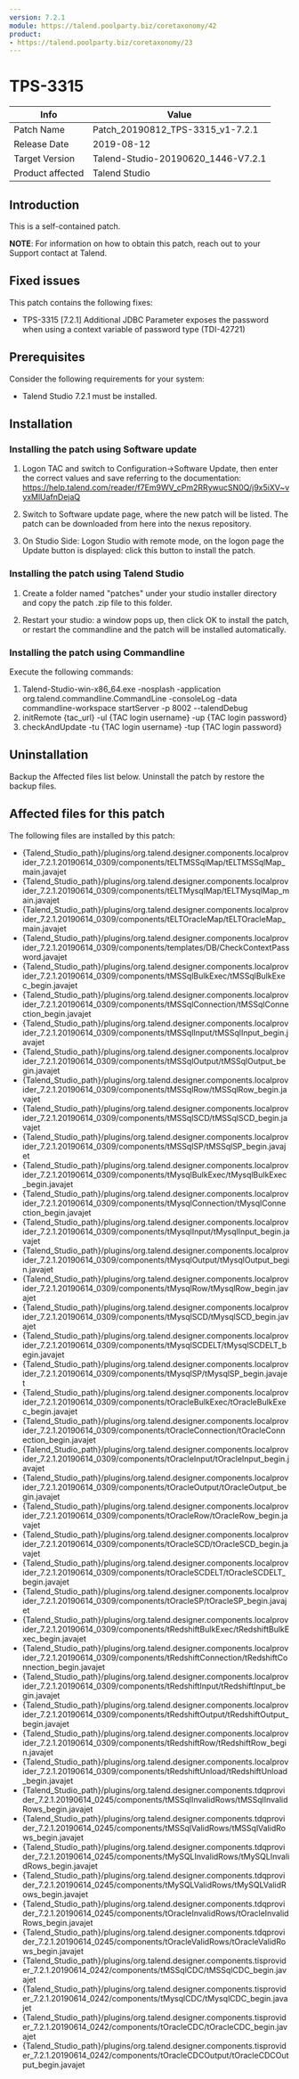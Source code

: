 ```yaml
---
version: 7.2.1
module: https://talend.poolparty.biz/coretaxonomy/42
product:
- https://talend.poolparty.biz/coretaxonomy/23
---
```


# TPS-3315

| Info             | Value |
| ---------------- | ---------------- |
| Patch Name       | Patch\_20190812_TPS-3315\_v1-7.2.1 |
| Release Date     | 2019-08-12 |
| Target Version   | Talend-Studio-20190620\_1446-V7.2.1 |
| Product affected | Talend Studio |

## Introduction

This is a self-contained patch.

**NOTE**: For information on how to obtain this patch, reach out to your Support contact at Talend.

## Fixed issues

This patch contains the following fixes:

- TPS-3315 [7.2.1] Additional JDBC Parameter exposes the password when using a context variable of password type (TDI-42721)

## Prerequisites

Consider the following requirements for your system:

- Talend Studio 7.2.1 must be installed.


## Installation

### Installing the patch using Software update

1) Logon TAC and switch to Configuration->Software Update, then enter the correct values and save referring to the documentation: https://help.talend.com/reader/f7Em9WV_cPm2RRywucSN0Q/j9x5iXV~vyxMlUafnDejaQ

2) Switch to Software update page, where the new patch will be listed. The patch can be downloaded from here into the nexus repository.

3) On Studio Side: Logon Studio with remote mode, on the logon page the Update button is displayed: click this button to install the patch.

### Installing the patch using Talend Studio

1) Create a folder named "patches" under your studio installer directory and copy the patch .zip file to this folder.

2) Restart your studio: a window pops up, then click OK to install the patch, or restart the commandline and the patch will be installed automatically.

### Installing the patch using Commandline

Execute the following commands:

1. Talend-Studio-win-x86_64.exe -nosplash -application org.talend.commandline.CommandLine -consoleLog -data commandline-workspace startServer -p 8002 --talendDebug
2. initRemote {tac_url} -ul {TAC login username} -up {TAC login password}
3. checkAndUpdate -tu {TAC login username} -tup {TAC login password}

## Uninstallation
Backup the Affected files list below. Uninstall the patch by restore the backup files.

## Affected files for this patch

The following files are installed by this patch:

- {Talend\_Studio\_path}/plugins/org.talend.designer.components.localprovider\_7.2.1.20190614\_0309/components/tELTMSSqlMap/tELTMSSqlMap\_main.javajet
- {Talend\_Studio\_path}/plugins/org.talend.designer.components.localprovider\_7.2.1.20190614\_0309/components/tELTMysqlMap/tELTMysqlMap\_main.javajet
- {Talend\_Studio\_path}/plugins/org.talend.designer.components.localprovider\_7.2.1.20190614\_0309/components/tELTOracleMap/tELTOracleMap\_main.javajet
- {Talend\_Studio\_path}/plugins/org.talend.designer.components.localprovider\_7.2.1.20190614\_0309/components/templates/DB/CheckContextPassword.javajet
- {Talend\_Studio\_path}/plugins/org.talend.designer.components.localprovider\_7.2.1.20190614\_0309/components/tMSSqlBulkExec/tMSSqlBulkExec\_begin.javajet
- {Talend\_Studio\_path}/plugins/org.talend.designer.components.localprovider\_7.2.1.20190614\_0309/components/tMSSqlConnection/tMSSqlConnection\_begin.javajet
- {Talend\_Studio\_path}/plugins/org.talend.designer.components.localprovider\_7.2.1.20190614\_0309/components/tMSSqlInput/tMSSqlInput\_begin.javajet
- {Talend\_Studio\_path}/plugins/org.talend.designer.components.localprovider\_7.2.1.20190614\_0309/components/tMSSqlOutput/tMSSqlOutput\_begin.javajet
- {Talend\_Studio\_path}/plugins/org.talend.designer.components.localprovider\_7.2.1.20190614\_0309/components/tMSSqlRow/tMSSqlRow\_begin.javajet
- {Talend\_Studio\_path}/plugins/org.talend.designer.components.localprovider\_7.2.1.20190614\_0309/components/tMSSqlSCD/tMSSqlSCD\_begin.javajet
- {Talend\_Studio\_path}/plugins/org.talend.designer.components.localprovider\_7.2.1.20190614\_0309/components/tMSSqlSP/tMSSqlSP\_begin.javajet
- {Talend\_Studio\_path}/plugins/org.talend.designer.components.localprovider\_7.2.1.20190614\_0309/components/tMysqlBulkExec/tMysqlBulkExec\_begin.javajet
- {Talend\_Studio\_path}/plugins/org.talend.designer.components.localprovider\_7.2.1.20190614\_0309/components/tMysqlConnection/tMysqlConnection\_begin.javajet
- {Talend\_Studio\_path}/plugins/org.talend.designer.components.localprovider\_7.2.1.20190614\_0309/components/tMysqlInput/tMysqlInput\_begin.javajet
- {Talend\_Studio\_path}/plugins/org.talend.designer.components.localprovider\_7.2.1.20190614\_0309/components/tMysqlOutput/tMysqlOutput\_begin.javajet
- {Talend\_Studio\_path}/plugins/org.talend.designer.components.localprovider\_7.2.1.20190614\_0309/components/tMysqlRow/tMysqlRow\_begin.javajet
- {Talend\_Studio\_path}/plugins/org.talend.designer.components.localprovider\_7.2.1.20190614\_0309/components/tMysqlSCD/tMysqlSCD\_begin.javajet
- {Talend\_Studio\_path}/plugins/org.talend.designer.components.localprovider\_7.2.1.20190614\_0309/components/tMysqlSCDELT/tMysqlSCDELT\_begin.javajet
- {Talend\_Studio\_path}/plugins/org.talend.designer.components.localprovider\_7.2.1.20190614\_0309/components/tMysqlSP/tMysqlSP\_begin.javajet
- {Talend\_Studio\_path}/plugins/org.talend.designer.components.localprovider\_7.2.1.20190614\_0309/components/tOracleBulkExec/tOracleBulkExec\_begin.javajet
- {Talend\_Studio\_path}/plugins/org.talend.designer.components.localprovider\_7.2.1.20190614\_0309/components/tOracleConnection/tOracleConnection\_begin.javajet
- {Talend\_Studio\_path}/plugins/org.talend.designer.components.localprovider\_7.2.1.20190614\_0309/components/tOracleInput/tOracleInput\_begin.javajet
- {Talend\_Studio\_path}/plugins/org.talend.designer.components.localprovider\_7.2.1.20190614\_0309/components/tOracleOutput/tOracleOutput\_begin.javajet
- {Talend\_Studio\_path}/plugins/org.talend.designer.components.localprovider\_7.2.1.20190614\_0309/components/tOracleRow/tOracleRow\_begin.javajet
- {Talend\_Studio\_path}/plugins/org.talend.designer.components.localprovider\_7.2.1.20190614\_0309/components/tOracleSCD/tOracleSCD\_begin.javajet
- {Talend\_Studio\_path}/plugins/org.talend.designer.components.localprovider\_7.2.1.20190614\_0309/components/tOracleSCDELT/tOracleSCDELT\_begin.javajet
- {Talend\_Studio\_path}/plugins/org.talend.designer.components.localprovider\_7.2.1.20190614\_0309/components/tOracleSP/tOracleSP\_begin.javajet
- {Talend\_Studio\_path}/plugins/org.talend.designer.components.localprovider\_7.2.1.20190614\_0309/components/tRedshiftBulkExec/tRedshiftBulkExec\_begin.javajet
- {Talend\_Studio\_path}/plugins/org.talend.designer.components.localprovider\_7.2.1.20190614\_0309/components/tRedshiftConnection/tRedshiftConnection\_begin.javajet
- {Talend\_Studio\_path}/plugins/org.talend.designer.components.localprovider\_7.2.1.20190614\_0309/components/tRedshiftInput/tRedshiftInput\_begin.javajet
- {Talend\_Studio\_path}/plugins/org.talend.designer.components.localprovider\_7.2.1.20190614\_0309/components/tRedshiftOutput/tRedshiftOutput\_begin.javajet
- {Talend\_Studio\_path}/plugins/org.talend.designer.components.localprovider\_7.2.1.20190614\_0309/components/tRedshiftRow/tRedshiftRow\_begin.javajet
- {Talend\_Studio\_path}/plugins/org.talend.designer.components.localprovider\_7.2.1.20190614\_0309/components/tRedshiftUnload/tRedshiftUnload\_begin.javajet
- {Talend\_Studio\_path}/plugins/org.talend.designer.components.tdqprovider\_7.2.1.20190614\_0245/components/tMSSqlInvalidRows/tMSSqlInvalidRows\_begin.javajet
- {Talend\_Studio\_path}/plugins/org.talend.designer.components.tdqprovider\_7.2.1.20190614\_0245/components/tMSSqlValidRows/tMSSqlValidRows\_begin.javajet
- {Talend\_Studio\_path}/plugins/org.talend.designer.components.tdqprovider\_7.2.1.20190614\_0245/components/tMySQLInvalidRows/tMySQLInvalidRows\_begin.javajet
- {Talend\_Studio\_path}/plugins/org.talend.designer.components.tdqprovider\_7.2.1.20190614\_0245/components/tMySQLValidRows/tMySQLValidRows\_begin.javajet
- {Talend\_Studio\_path}/plugins/org.talend.designer.components.tdqprovider\_7.2.1.20190614\_0245/components/tOracleInvalidRows/tOracleInvalidRows\_begin.javajet
- {Talend\_Studio\_path}/plugins/org.talend.designer.components.tdqprovider\_7.2.1.20190614\_0245/components/tOracleValidRows/tOracleValidRows\_begin.javajet
- {Talend\_Studio\_path}/plugins/org.talend.designer.components.tisprovider\_7.2.1.20190614\_0242/components/tMSSqlCDC/tMSSqlCDC\_begin.javajet
- {Talend\_Studio\_path}/plugins/org.talend.designer.components.tisprovider\_7.2.1.20190614\_0242/components/tMysqlCDC/tMysqlCDC\_begin.javajet
- {Talend\_Studio\_path}/plugins/org.talend.designer.components.tisprovider\_7.2.1.20190614\_0242/components/tOracleCDC/tOracleCDC\_begin.javajet
- {Talend\_Studio\_path}/plugins/org.talend.designer.components.tisprovider\_7.2.1.20190614\_0242/components/tOracleCDCOutput/tOracleCDCOutput\_begin.javajet
